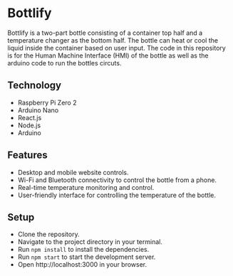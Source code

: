 # Bottlify

Bottlify is a two-part bottle consisting of a container top half and a temperature changer as the bottom half. The bottle can heat or cool the liquid inside the container based on user input. The code in this repository is for the Human Machine Interface (HMI) of the bottle as well as the arduino code to run the bottles circuts.

## Technology

- Raspberry Pi Zero 2
- Arduino Nano
- React.js
- Node.js
- Arduino

## Features

- Desktop and mobile website controls.
- Wi-Fi and Bluetooth connectivity to control the bottle from a phone.
- Real-time temperature monitoring and control.
- User-friendly interface for controlling the temperature of the bottle.

## Setup

- Clone the repository.
- Navigate to the project directory in your terminal.
- Run `npm install` to install the dependencies.
- Run `npm start` to start the development server.
- Open http://localhost:3000 in your browser.

